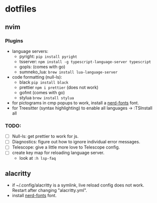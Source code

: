 # dotfiles

## nvim

### Plugins

 * language servers:
   * pyright: `pip install pyright`
   * tsserver: `npm install -g typescript-language-server typescript`
   * gopls: (comes with go)
   * sumneko_lua: `brew install lua-language-server`
 * code formatting (null-ls):
   * black `pip install black`
   * prettier `npm i prettier` (does not work)
   * gofmt (comes with go)
   * stylua `brew install stylua`
 * for pictograms in cmp popups to work, install a [nerd-fonts](https://github.com/ryanoasis/nerd-fonts) font.
 * for Treesitter (syntax highlighting) to enable all languages ->  :TSInstall all

### TODO:
  * [ ] Null-ls: get prettier to work for js.
  * [ ] Diagnostics: figure out how to ignore individual error messages.
  * [ ] Telescope: give a little more love to Telescope config.
  * [ ] create key map for reloading language server.
    * look at `:h lsp-faq`

## alacritty

 * if ~/.config/alacritty is a symlink, live reload config does not work. Restart after changing "alacritty.yml".
 * install [nerd-fonts](https://github.com/ryanoasis/nerd-fonts) font.
